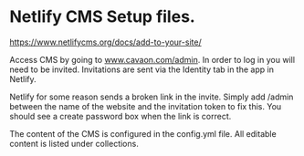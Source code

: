 # Netlify CMS Setup files.

https://www.netlifycms.org/docs/add-to-your-site/

Access CMS by going to www.cavaon.com/admin. In order to log in you will need to be invited. Invitations are sent via the Identity tab in the app in Netlify.

Netlify for some reason sends a broken link in the invite. Simply add /admin between the name of the website and the invitation token to fix this. You should see a create password box when the link is correct.

The content of the CMS is configured in the config.yml file. All editable content is listed under collections. 